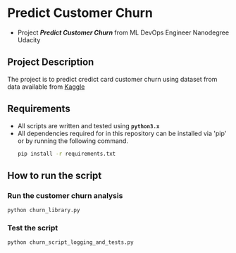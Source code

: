 # Predict Customer Churn

- Project _**Predict Customer Churn**_ from ML DevOps Engineer Nanodegree Udacity

## Project Description

The project is to predict credict card customer churn using dataset from data available from [Kaggle](https://www.kaggle.com/sakshigoyal7/credit-card-customers?select=BankChurners.csv) 


## Requirements

- All scripts are written and tested using **`python3.x`**
- All dependencies required for in this repository can be installed via 'pip' or by running the following command.
    ```bash
    pip install -r requirements.txt
    ```

## How to run the script

### Run the customer churn analysis

`python churn_library.py`

### Test the script

`python churn_script_logging_and_tests.py`
